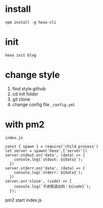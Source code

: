# install
`npm install -g hexo-cli`
# init
`hexo init blog`
# change style
1. find style github
2. cd init folder
3. git clone
4. change config file `_config.yml`
# with pm2
```
index.js

const { spawn } = require('child_process')
let server = spawn('hexo',['server'])
server.stdout.on('data', (data) => {
    console.log(`stdout: ${data}`);
  })
server.stderr.on('data', (data) => {
    console.log(`stderr: ${data}`);
  })
server.on('close', (code) => {
    console.log(`子进程退出码：${code}`);
  });

```
pm2 start index.js

